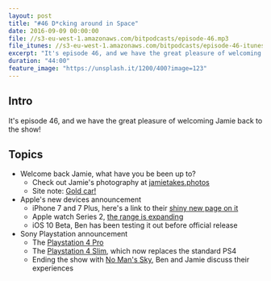 ```yaml
---
layout: post
title: "#46 D*cking around in Space"
date: 2016-09-09 00:00:00
file: //s3-eu-west-1.amazonaws.com/bitpodcasts/episode-46.mp3
file_itunes: //s3-eu-west-1.amazonaws.com/bitpodcasts/episode-46-itunes.m4a
excerpt: "It's episode 46, and we have the great pleasure of welcoming Jamie back to the show!"
duration: "44:00"
feature_image: "https://unsplash.it/1200/400?image=123"
---
```


## Intro

It's episode 46, and we have the great pleasure of welcoming Jamie back to the show!

## Topics

- Welcome back Jamie, what have you be been up to?
  - Check out Jamie's photography at [jamietakes.photos](http://www.jamietakes.photos/)
  - Site note: [Gold car!](http://www.jamietakes.photos/blog/2016/9/6/edition-38-2016#57cf2351579fb3dc201bfe18)
- Apple's new devices announcement
  - iPhone 7 and 7 Plus, here's a link to their [shiny new page on it](http://www.apple.com/iphone-7/)
  - Apple watch Series 2, [the range is expanding](http://www.apple.com/apple-watch-series-2/)
  - iOS 10 Beta, Ben has been testing it out before official release
- Sony Playstation announcement
  - The [Playstation 4 Pro](https://www.playstation.com/en-us/explore/ps4-pro/)
  - The [Playstation 4 Slim](https://www.playstation.com/en-us/explore/ps4/), which now replaces the standard PS4
  - Ending the show with [No Man's Sky](http://www.no-mans-sky.com/), Ben and Jamie discuss their experiences
